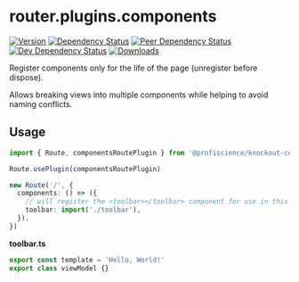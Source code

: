 # router.plugins.components

[![Version][npm-version-shield]][npm]
[![Dependency Status][david-dm-shield]][david-dm]
[![Peer Dependency Status][david-dm-peer-shield]][david-dm-peer]
[![Dev Dependency Status][david-dm-dev-shield]][david-dm-dev]
[![Downloads][npm-stats-shield]][npm-stats]

[david-dm]: https://david-dm.org/Profiscience/knockout-contrib?path=packages/router.plugins.components
[david-dm-shield]: https://david-dm.org/Profiscience/knockout-contrib/status.svg?path=packages/router.plugins.components
[david-dm-peer]: https://david-dm.org/Profiscience/knockout-contrib?path=packages/router.plugins.components&type=peer
[david-dm-peer-shield]: https://david-dm.org/Profiscience/knockout-contrib/peer-status.svg?path=packages/router.plugins.components
[david-dm-dev]: https://david-dm.org/Profiscience/knockout-contrib?path=packages/router.plugins.components&type=dev
[david-dm-dev-shield]: https://david-dm.org/Profiscience/knockout-contrib/dev-status.svg?path=packages/router.plugins.components
[npm]: https://www.npmjs.com/package/@profiscience/knockout-contrib-router-plugins-components
[npm-version-shield]: https://img.shields.io/npm/v/@profiscience/knockout-contrib-router-plugins-components.svg
[npm-stats]: http://npm-stat.com/charts.html?package=@profiscience/knockout-contrib-router-plugins-components&author=&from=&to=
[npm-stats-shield]: https://img.shields.io/npm/dt/@profiscience/knockout-contrib-router-plugins-components.svg?maxAge=2592000

Register components only for the life of the page (unregister before dispose).

Allows breaking views into multiple components while helping to avoid naming conflicts.

## Usage

```typescript
import { Route, componentsRoutePlugin } from '@profiscience/knockout-contrib'

Route.usePlugin(componentsRoutePlugin)

new Route('/', {
  components: () => ({
    // will register the <toolbar></toolbar> component for use in this view and its children
    toolbar: import('./toolbar'),
  }),
})
```

**toolbar.ts**

```typescript
export const template = 'Hello, World!'
export class viewModel {}
```
